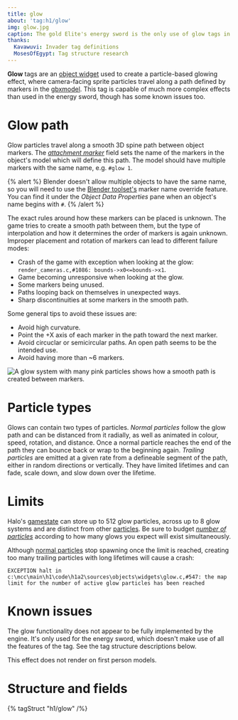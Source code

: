 ```yaml
---
title: glow
about: 'tag:h1/glow'
img: glow.jpg
caption: The gold Elite's energy sword is the only use of glow tags in Halo 1.
thanks:
  Kavawuvi: Invader tag definitions
  MosesOfEgypt: Tag structure research
---
```

**Glow** tags are an [object widget](~object#tag-field-widgets) used to create a particle-based glowing effect, where camera-facing sprite particles travel along a path defined by markers in the [gbxmodel](~gbxmodel#markers). This tag is capable of much more complex effects than used in the energy sword, though has some known issues too.

# Glow path
Glow particles travel along a smooth 3D spine path between object markers. The [_attachment marker_](#tag-field-attachment-marker) field sets the name of the markers in the object's model which will define this path. The model should have multiple markers with the same name, e.g. `#glow 1`.

{% alert %}
Blender doesn't allow multiple objects to have the same name, so you will need to use the [Blender toolset's](~halo-asset-blender-development-toolset) marker name override feature. You can find it under the _Object Data Properties_ pane when an object's name begins with `#`.
{% /alert %}

The exact rules around how these markers can be placed is unknown. The game tries to create a smooth path between them, but the type of interpolation and how it determines the order of markers is again unknown. Improper placement and rotation of markers can lead to different failure modes:

* Crash of the game with exception when looking at the glow: `render_cameras.c,#1086: bounds->x0<=bounds->x1`.
* Game becoming unresponsive when looking at the glow.
* Some markers being unused.
* Paths looping back on themselves in unexpected ways.
* Sharp discontinuities at some markers in the smooth path.

Some general tips to avoid these issues are:
* Avoid high curvature.
* Point the +X axis of each marker in the path toward the next marker.
* Avoid circuclar or semicircular paths. An open path seems to be the intended use.
* Avoid having more than ~6 markers.

![](glow_path.jpg "A glow system with many pink particles shows how a smooth path is created between markers.")

# Particle types
Glows can contain two types of particles. _Normal particles_ follow the glow path and can be distanced from it radially, as well as animated in colour, speed, rotation, and distance. Once a normal particle reaches the end of the path they can bounce back or wrap to the beginning again. _Trailing particles_ are emitted at a given rate from a defineable segment of the path, either in random directions or vertically. They have limited lifetimes and can fade, scale down, and slow down over the lifetime.

# Limits
Halo's [gamestate](~game-state) can store up to 512 glow particles, across up to 8 glow systems and are distinct from other [particles](~particle). Be sure to budget [_number of particles_](#tag-field-number-of-particles) according to how many glows you expect will exist simultaneously.

Although [normal particles](#particle-types) stop spawning once the limit is reached, creating too many trailing particles with long lifetimes will cause a crash:
```
EXCEPTION halt in c:\mcc\main\h1\code\h1a2\sources\objects\widgets\glow.c,#547: the map limit for the number of active glow particles has been reached
```

# Known issues
The glow functionality does not appear to be fully implemented by the engine. It's only used for the energy sword, which doesn't make use of all the features of the tag. See the tag structure descriptions below.

This effect does not render on first person models.


# Structure and fields

{% tagStruct "h1/glow" /%}
